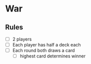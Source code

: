 # War

## Rules

- [ ] 2 players
- [ ] Each player has half a deck each
- [ ] Each round both draws a card
  - [ ] highest card determines winner
